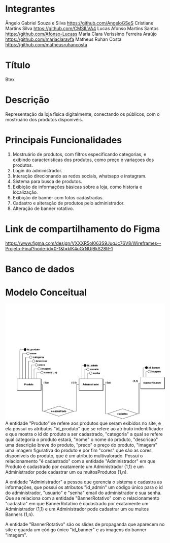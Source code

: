 # Integrantes
Ângelo Gabriel Souza e Silva https://github.com/AngeloGSeS
Cristiane Martins Silva https://github.com/CMSILVA4
Lucas Afonso Martins Santos https://github.com/Afonso-Lucass
Maria Clara Veríssimo Ferreira Araújo https://github.com/mariaclaravfa
Matheus Ruhan Costa https://github.com/matheusruhancosta
# Título
Btex
# Descrição 
Representação da loja física digitalmente, conectando os públicos, com o mostruário dos produtos disponivéis.
# Principais Funcionalidades 
1. Mostruário de produtos, com filtros especificando categorias, e exibindo caracteristicas dos produtos, como preço e variaçoes dos produtos.
2. Login do administrador.
3. Interação direcionando as redes sociais, whatsapp e instagram.
4. Sistema para busca de produtos.
5. Exibição de informações básicas sobre a loja, como historia e localização.
6. Exibição de banner com fotos cadastradas.
7. Cadastro e alteração de produtos pelo administrador.
8. Alteração de banner rotativo.
# Link de compartilhamento do Figma
https://www.figma.com/design/VXXXR5oI063S9JuqJc76V8/Wireframes--Projeto-Final?node-id=0-1&t=klK4uGrNUjBkS28R-1
# Banco de dados
# Modelo Conceitual
![Modelo Conceitual](db/ModeloConceitual.png)
A entidade "Produto" se refere aos produtos que seram exibidos no site, e ela possui os atributos "id_produto" que se refere ao atributo indentificador e que mostra o id do produto a ser cadastrado, "categoria" a qual se refere qual categoria o produto estará, "nome" o nome do produto, "descricao" uma descrição breve do produto, "preco" o preço do produto, "imagem" uma imagem figurativa do produto e por fim "cores" que são as cores disponiveis do produto, que é um atributo multivalorado. Possui o relacionamento "é cadastrado" com a entidade "Administrador" em que Produto é cadastrado por exatamente um Administrador (1,1) e um Administrador pode cadastrar um ou muitosProdutos (1,n).

A entidade "Administrador" a pessoa que gerencia o sistema e cadastra as informações, que possui os atributos "id_admin" um código único para o id do administrador, "usuario" e "senha" email do administrador e sua senha. Que se relaciona com a entidade "BannerRotativo" com o relacionamento "cadastra" em que BannerRotativo é cadastrado por exatamente um Administrador (1,1) e um Administrador pode cadastrar um ou muitos Banners (1,n).

A entidade "BannerRotativo" são os slides de propaganda que aparecem no site e guarda um código único "id_banner" e as imagens do banner "imagem".
